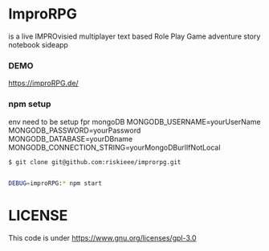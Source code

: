 # ImproRPG

is a live IMPROvisied multiplayer text based Role Play Game adventure story notebook sideapp

### DEMO

https://improRPG.de/

### npm setup

env need to be setup fpr mongoDB
MONGODB_USERNAME=yourUserName
MONGODB_PASSWORD=yourPassword
MONGODB_DATABASE=yourDBname
MONGODB_CONNECTION_STRING=yourMongoDBurlIfNotLocal

```sh
$ git clone git@github.com:riskieee/improrpg.git


DEBUG=improRPG:* npm start
```

# LICENSE

This code is under https://www.gnu.org/licenses/gpl-3.0
